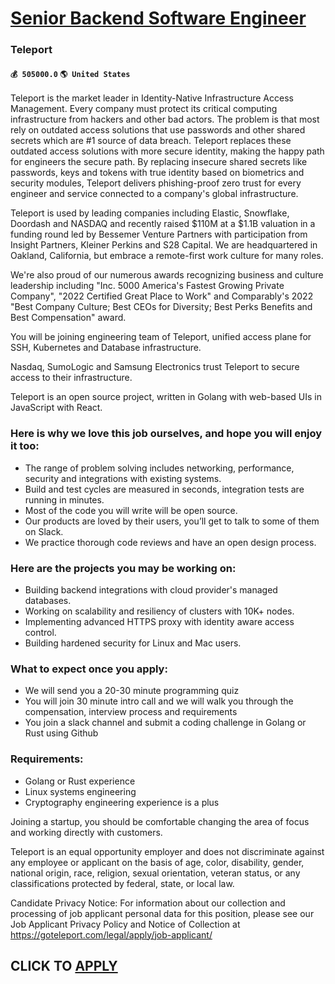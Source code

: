 # [Senior Backend Software Engineer](https://www.remotewlb.com/apply/senior-backend-software-engineer-76386)  
### Teleport  
#### `💰 505000.0` `🌎 United States`  

Teleport is the market leader in Identity-Native Infrastructure Access Management. Every company must protect its critical computing infrastructure from hackers and other bad actors. The problem is that most rely on outdated access solutions that use passwords and other shared secrets which are #1 source of data breach. Teleport replaces these outdated access solutions with more secure identity, making the happy path for engineers the secure path. By replacing insecure shared secrets like passwords, keys and tokens with true identity based on biometrics and security modules, Teleport delivers phishing-proof zero trust for every engineer and service connected to a company's global infrastructure.

Teleport is used by leading companies including Elastic, Snowflake, Doordash and NASDAQ and recently raised $110M at a $1.1B valuation in a funding round led by Bessemer Venture Partners with participation from Insight Partners, Kleiner Perkins and S28 Capital. We are headquartered in Oakland, California, but embrace a remote-first work culture for many roles.

We're also proud of our numerous awards recognizing business and culture leadership including "Inc. 5000 America's Fastest Growing Private Company", "2022 Certified Great Place to Work" and Comparably's 2022 "Best Company Culture; Best CEOs for Diversity; Best Perks Benefits and Best Compensation" award.

You will be joining engineering team of Teleport, unified access plane for SSH, Kubernetes and Database infrastructure.

Nasdaq, SumoLogic and Samsung Electronics trust Teleport to secure access to their infrastructure.

Teleport is an open source project, written in Golang with web-based UIs in JavaScript with React.

### Here is why we love this job ourselves, and hope you will enjoy it too:

  * The range of problem solving includes networking, performance, security and integrations with existing systems.
  * Build and test cycles are measured in seconds, integration tests are running in minutes.
  * Most of the code you will write will be open source.
  * Our products are loved by their users, you’ll get to talk to some of them on Slack.
  * We practice thorough code reviews and have an open design process.

### Here are the projects you may be working on:

  * Building backend integrations with cloud provider's managed databases.
  * Working on scalability and resiliency of clusters with 10K+ nodes.
  * Implementing advanced HTTPS proxy with identity aware access control.
  * Building hardened security for Linux and Mac users. 

### What to expect once you apply:

  * We will send you a 20-30 minute programming quiz
  * You will join 30 minute intro call and we will walk you through the compensation, interview process and requirements
  * You join a slack channel and submit a coding challenge in Golang or Rust using Github

### Requirements:

  * Golang or Rust experience
  * Linux systems engineering
  * Cryptography engineering experience is a plus

Joining a startup, you should be comfortable changing the area of focus and working directly with customers.

Teleport is an equal opportunity employer and does not discriminate against any employee or applicant on the basis of age, color, disability, gender, national origin, race, religion, sexual orientation, veteran status, or any classifications protected by federal, state, or local law.

Candidate Privacy Notice: For information about our collection and processing of job applicant personal data for this position, please see our Job Applicant Privacy Policy and Notice of Collection at https://goteleport.com/legal/apply/job-applicant/

  
## CLICK TO [APPLY](https://www.remotewlb.com/apply/senior-backend-software-engineer-76386)


